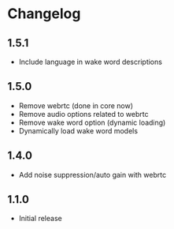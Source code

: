 # Changelog

## 1.5.1

- Include language in wake word descriptions

## 1.5.0

- Remove webrtc (done in core now)
- Remove audio options related to webrtc
- Remove wake word option (dynamic loading)
- Dynamically load wake word models

## 1.4.0

- Add noise suppression/auto gain with webrtc

## 1.1.0

- Initial release
